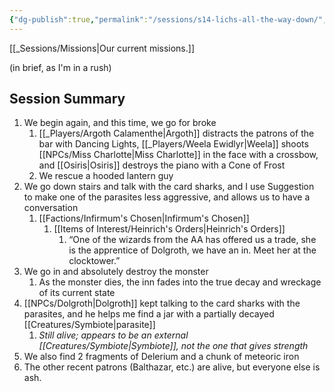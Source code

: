 ```yaml
---
{"dg-publish":true,"permalink":"/sessions/s14-lichs-all-the-way-down/","noteIcon":""}
---
```



[[_Sessions/Missions\|Our current missions.]]

(in brief, as I'm in a rush)
## Session Summary
1. We begin again, and this time, we go for broke
	1. [[_Players/Argoth Calamenthe\|Argoth]] distracts the patrons of the bar with Dancing Lights, [[_Players/Weela Ewidlyr\|Weela]] shoots [[NPCs/Miss Charlotte\|Miss Charlotte]] in the face with a crossbow, and [[Osiris\|Osiris]] destroys the piano with a Cone of Frost
	2. We rescue a hooded lantern guy
2. We go down stairs and talk with the card sharks, and I use Suggestion to make one of the parasites less aggressive, and allows us to have a conversation
	1. [[Factions/Infirmum's Chosen\|Infirmum's Chosen]]
		1. [[Items of Interest/Heinrich's Orders\|Heinrich's Orders]]
			1. “One of the wizards from the AA has offered us a trade, she is the apprentice of Dolgroth, we have an in. Meet her at the clocktower.”
3. We go in and absolutely destroy the monster
	1. As the monster dies, the inn fades into the true decay and wreckage of its current state
4. [[NPCs/Dolgroth\|Dolgroth]] kept talking to the card sharks with the parasites, and he helps me find a jar with a partially decayed [[Creatures/Symbiote\|parasite]]
	1. *Still alive; appears to be an external [[Creatures/Symbiote\|Symbiote]], not the one that gives strength*
5. We also find 2 fragments of Delerium and a chunk of meteoric iron
6. The other recent patrons (Balthazar, etc.) are alive, but everyone else is ash.